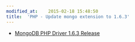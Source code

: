 ```yaml
---
modified_at:	2015-02-18 15:48:50
title:	'PHP - Update mongo extension to 1.6.3'
---
```


* [MongoDB PHP Driver 1.6.3 Release](https://github.com/mongodb/mongo-php-driver/releases/tag/1.6.3)
